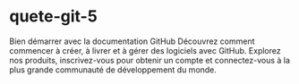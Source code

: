 # quete-git-5
Bien démarrer avec la documentation GitHub
Découvrez comment commencer à créer, à livrer et à gérer des logiciels avec GitHub. Explorez nos produits, inscrivez-vous pour obtenir un compte et connectez-vous à la plus grande communauté de développement du monde.
